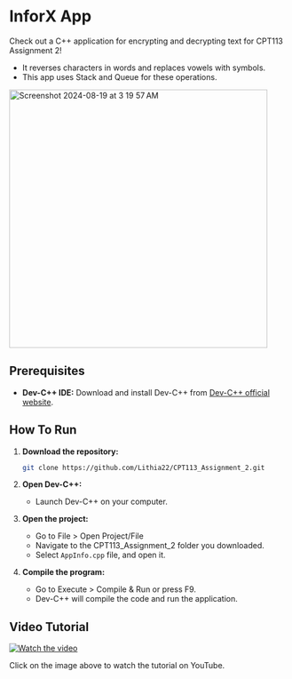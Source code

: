 # InforX App

Check out a C++ application for encrypting and decrypting text for CPT113 Assignment 2!
- It reverses characters in words and replaces vowels with symbols.
- This app uses Stack and Queue for these operations.

<img width="465" alt="Screenshot 2024-08-19 at 3 19 57 AM" src="https://github.com/user-attachments/assets/fc070e6b-6ef7-4809-9118-206b71a268ce">

## Prerequisites

- **Dev-C++ IDE:** Download and install Dev-C++ from [Dev-C++ official website](https://www.bloodshed.net/devcpp.html).
  
## How To Run

1. **Download the repository:**

   ```bash
   git clone https://github.com/Lithia22/CPT113_Assignment_2.git

2. **Open Dev-C++:**
   - Launch Dev-C++ on your computer.

3. **Open the project:**
   - Go to File > Open Project/File
   - Navigate to the CPT113_Assignment_2 folder you downloaded.
   - Select `AppInfo.cpp` file, and open it.

4. **Compile the program:**
   - Go to Execute > Compile & Run or press F9.
   - Dev-C++ will compile the code and run the application.

## Video Tutorial

[![Watch the video](https://github.com/user-attachments/assets/3ee5bae2-0ec2-4a45-9c02-f7e7a4c805bf)](https://youtu.be/HuR3sp6-tX4)

Click on the image above to watch the tutorial on YouTube.

